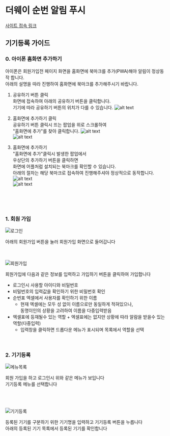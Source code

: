 # 더웨이 순번 알림 푸시

[사이트 접속 링크](https://theway-noti.silkroadpartnership.org)

## 기기등록 가이드

### 0. 아이폰 홈화면 추가하기

아이폰은 회원가입전 페이지 화면을 홈화면에 북마크를 추가(PWA)해야 알림이 정상동작 합니다.  
아래의 설명을 따라 진행하여 홈화면에 북마크를 추가해주시기 바랍니다.

1. 공유하기 버튼 클릭  
  화면에 접속하여 아래의 공유하기 버튼을 클릭합니다.  
  기기에 따라 공유하기 버튼의 위치가 다를 수 있습니다.
  ![alt text](./img/홈화면.png)  

2. 홈화면에 추가하기 클릭  
  공유하기 버튼 클릭시 뜨는 팝업을 위로 스크롤하여  
  "홈화면에 추가"를 찾아 클릭합니다.
  ![alt text](./img/공유하기_클릭시.png)  
  ![alt text](./img/위로_스크롤시.png)  

3. 홈화면에 추가하기  
  "홈화면에 추가"클릭시 발생한 팝업에서  
  우상단의 추가하기 버튼을 클릭하면  
  화면에 어플처럼 설치되는 북마크를 확인할 수 있습니다.  
  아래의 절차는 해당 북마크로 접속하여 진행해주셔야 정상적으로 동작합니다.
  ![alt text](./img/홈화면에추가.png)  
  ![alt text](./img/추가된_북마크.png)  





<br/><br/><br/>

### 1. 회원 가입

![로그인](./img/로그인.png)

아래의 회원가입 버튼을 눌러 회원가입 화면으로 들어갑니다
<br/><br/><br/>

![회원가입](./img/회원가입.png)

회원가입에 다음과 같은 정보를 입력하고 가입하기 버튼을 클릭하여 가입합니다
- 로그인시 사용할 아이디와 비밀번호
- 비밀번호의 입력값을 확인하기 위한 비밀번호 확인
- 순번표 엑셀에서 사용자를 확인하기 위한 이름  
  - 현재 엑셀에는 모두 성 없이 이름으로만 동일하게 적혀있으나,  
    동명이인의 상황을 고려하여 이름을 다중입력받음
- 엑셀표에 등재될수 있는 역할 + 엑셀표에는 없지만 상황에 따라 알람을 받을수 있는 역할(다중입력)
  - 입력창을 클릭하면 드롭다운 메뉴가 표시되며 목록에서 역할을 선택
<br/><br/><br/>

### 2. 기기등록
![메뉴목록](./img/메뉴목록.png)

회원 가입을 하고 로그인시 위와 같은 메뉴가 보입니다  
기기등록 메뉴를 선택합니다  
<br/><br/><br/>


![기기등록](./img/기기등록.png)

등록된 기기를 구분하기 위한 기기명을 입력하고 기기등록 버튼을 누릅니다  
아래의 등록된 기기 목록에서 등록된 기기를 확인합니다
